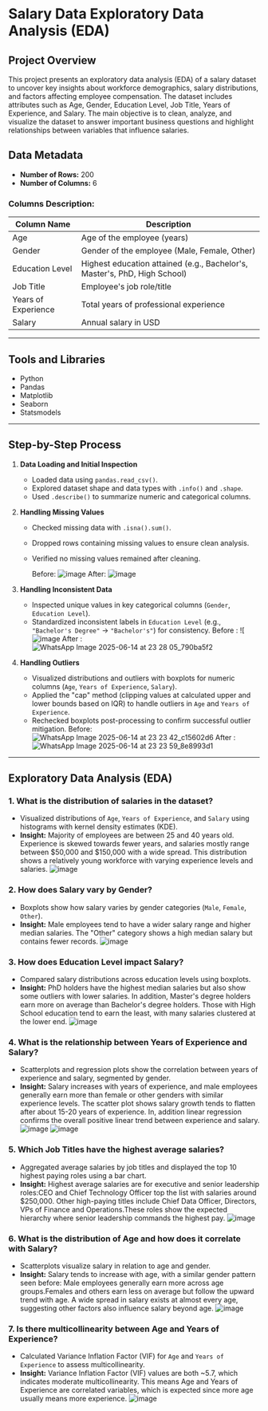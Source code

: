 # Salary Data Exploratory Data Analysis (EDA)

## Project Overview
This project presents an exploratory data analysis (EDA) of a salary dataset to uncover key insights about workforce demographics, salary distributions, and factors affecting employee compensation. The dataset includes attributes such as Age, Gender, Education Level, Job Title, Years of Experience, and Salary. The main objective is to clean, analyze, and visualize the dataset to answer important business questions and highlight relationships between variables that influence salaries.

## Data Metadata

- **Number of Rows:** 200  
- **Number of Columns:** 6

### Columns Description:

| Column Name         | Description                                           |
|---------------------|-------------------------------------------------------|
| Age                 | Age of the employee (years)                            |
| Gender              | Gender of the employee (Male, Female, Other)          |
| Education Level     | Highest education attained (e.g., Bachelor's, Master's, PhD, High School) |
| Job Title           | Employee's job role/title                              |
| Years of Experience | Total years of professional experience                |
| Salary              | Annual salary in USD                                   |


---

## Tools and Libraries
- Python
- Pandas
- Matplotlib
- Seaborn
- Statsmodels
---
## Step-by-Step Process

1. **Data Loading and Initial Inspection**  
   - Loaded data using `pandas.read_csv()`.  
   - Explored dataset shape and data types with `.info()` and `.shape`.  
   - Used `.describe()` to summarize numeric and categorical columns.

2. **Handling Missing Values**  
   - Checked missing data with `.isna().sum()`.  
   - Dropped rows containing missing values to ensure clean analysis.  
   - Verified no missing values remained after cleaning.
     
     Before:
     ![image](https://github.com/user-attachments/assets/f36edac9-7172-41f5-9827-dbf5a6bbe7a6)
     After:
     ![image](https://github.com/user-attachments/assets/c79fc820-fb2f-49d3-89e7-a6095711f5af)



3. **Handling Inconsistent Data**  
   - Inspected unique values in key categorical columns (`Gender`, `Education Level`).  
   - Standardized inconsistent labels in `Education Level` (e.g., `"Bachelor's Degree"` → `"Bachelor's"`) for consistency.
     Before :
      ![![image](https://github.com/user-attachments/assets/3e3b4c39-7581-4972-82e6-fbfbc86a92b9)
     After :
      ![WhatsApp Image 2025-06-14 at 23 28 05_790ba5f2](https://github.com/user-attachments/assets/fbef79e8-687a-4ed8-ba93-377adeb0fb48)

4. **Handling Outliers**  
   - Visualized distributions and outliers with boxplots for numeric columns (`Age`, `Years of Experience`, `Salary`).  
   - Applied the "cap" method (clipping values at calculated upper and lower bounds based on IQR) to handle outliers in `Age` and `Years of Experience`.  
   - Rechecked boxplots post-processing to confirm successful outlier mitigation.
     Before:
     ![WhatsApp Image 2025-06-14 at 23 23 42_c15602d6](https://github.com/user-attachments/assets/3ac412c9-5a43-4ca8-bb48-ef658abb1ea9)
     After :
     ![WhatsApp Image 2025-06-14 at 23 23 59_8e8993d1](https://github.com/user-attachments/assets/5bf43381-59bf-43dc-b031-b507d127fe81)


---
## Exploratory Data Analysis (EDA)

### 1.  What is the distribution of salaries in the dataset?
- Visualized distributions of `Age`, `Years of Experience`, and `Salary` using histograms with kernel density estimates (KDE).  
- **Insight:** Majority of employees are between 25 and 40 years old. Experience is skewed towards fewer years, and salaries mostly range between $50,000 and $150,000 with a wide spread. This distribution shows a relatively young workforce with varying experience levels and salaries.
  ![image](https://github.com/user-attachments/assets/50327999-6ed0-4ce4-bdb1-e24059715347)


### 2.  How does Salary vary by Gender?
- Boxplots show how salary varies by gender categories (`Male`, `Female`, `Other`).  
- **Insight:** Male employees tend to have a wider salary range and higher median salaries. The "Other" category shows a high median salary but contains fewer records.
  ![image](https://github.com/user-attachments/assets/883d7319-fe8d-47d4-b549-49a4241d67b0)


### 3. How does Education Level impact Salary?
- Compared salary distributions across education levels using boxplots.  
- **Insight:** PhD holders have the highest median salaries but also show some outliers with lower salaries. In addition, Master's degree holders earn more on average than Bachelor's degree holders. Those with High School education tend to earn the least, with many salaries clustered at the lower end.
  ![image](https://github.com/user-attachments/assets/03140480-95a8-48a8-913b-9c2c5379da73)


### 4. What is the relationship between Years of Experience and Salary?
- Scatterplots and regression plots show the correlation between years of experience and salary, segmented by gender.  
- **Insight:** Salary increases with years of experience, and male employees generally earn more than female or other genders with similar experience levels. The scatter plot shows salary growth tends to flatten after about 15-20 years of experience. In, addition linear regression confirms the overall positive linear trend between experience and salary.
  ![image](https://github.com/user-attachments/assets/5447371f-47d9-4629-985a-1e0b10ef2b2e)
  ![image](https://github.com/user-attachments/assets/b5ffe1fd-2ab7-49cc-8da8-c07e56a7e4e0)


### 5. Which Job Titles have the highest average salaries?
- Aggregated average salaries by job titles and displayed the top 10 highest paying roles using a bar chart.  
- **Insight:** Highest average salaries are for executive and senior leadership roles:CEO and Chief Technology Officer top the list with salaries around $250,000. Other high-paying titles include Chief Data Officer, Directors, VPs of Finance and Operations.These roles show the expected hierarchy where senior leadership commands the highest pay.
  ![image](https://github.com/user-attachments/assets/362b4b7a-4a7a-4118-a476-a3e67ea3a7a4)


### 6. What is the distribution of Age and how does it correlate with Salary?
- Scatterplots visualize salary in relation to age and gender.  
- **Insight:** Salary tends to increase with age, with a similar gender pattern seen before: Male employees generally earn more across age groups.Females and others earn less on average but follow the upward trend with age. A wide spread in salary exists at almost every age, suggesting other factors also influence salary beyond age.
  ![image](https://github.com/user-attachments/assets/e6821e33-7307-42f2-9854-4fbe9390866f)


### 7.  Is there multicollinearity between Age and Years of Experience?
- Calculated Variance Inflation Factor (VIF) for `Age` and `Years of Experience` to assess multicollinearity.  
- **Insight:** Variance Inflation Factor (VIF) values are both ~5.7, which indicates moderate multicollinearity. This means Age and Years of Experience are correlated variables, which is expected since more age usually means more experience.
  ![image](https://github.com/user-attachments/assets/19820e43-01bd-4e68-8989-76534987fdd8)


